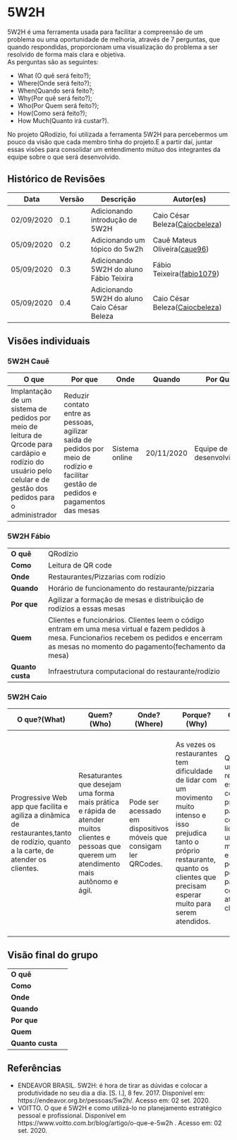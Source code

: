 # 5W2H

<p>5W2H é uma ferramenta usada para facilitar a compreensão de um problema ou uma oportunidade de melhoria, através de 7 perguntas, que quando respondidas, proporcionam uma visualização do problema a ser resolvido de forma mais clara e objetiva.<br>
As perguntas são as seguintes:<br>
<ul>
  <li> What (O quê será feito?);</li>
  <li> Where(Onde será feito?);</li>
  <li> When(Quando será feito?;</li>
  <li> Why(Por quê será feito?);</li>
  <li> Who(Por Quem será feito?);</li>
  <li> How(Como será feito?);</li>
  <li> How Much(Quanto irá custar?).</li>
</ul>
</p>

<p>
No projeto QRodízio, foi utilizada a ferramenta 5W2H para percebermos um pouco da visão que cada membro tinha do projeto.E a partir daí, juntar essas visões para consolidar um entendimento mútuo dos integrantes da equipe sobre o que será desenvolvido.
</p>

## Histórico de Revisões

<table>
  <thead>
    <tr>
      <th>Data</th>
      <th>Versão</th>
      <th>Descrição</th>
      <th>Autor(es)</th>
    </tr>
  </thead>

  <tbody>
    <tr>
      <td>02/09/2020</td>
      <td>0.1</td>
      <td>Adicionando introdução de 5W2H</td>
      <td>
        Caio César Beleza(<a target="blank" href="https://github.com/Caiocbeleza">Caiocbeleza</a>)
      </td>
    </tr>
    <tr>
      <td>05/09/2020</td>
      <td>0.2</td>
      <td>Adicionando um tópico do 5w2h</td>
      <td>
        Cauê Mateus Oliveira(<a target="blank" href="https://github.com/caue96">caue96</a>)
      </td>
    </tr>
    <tr>
      <td>05/09/2020</td>
      <td>0.3</td>
      <td>Adicionando 5W2H do aluno Fábio Teixira</td>
      <td>
        Fábio Teixeira(<a target="blank" href="https://github.com/fabio1079">fabio1079</a>)
      </td>
    </tr>
    <tr>
      <td>05/09/2020</td>
      <td>0.4</td>
      <td>Adicionando 5W2H do aluno Caio César Beleza</td>
      <td>
        Caio César Beleza(<a target="blank" href="https://github.com/Caiocbeleza">Caiocbeleza</a>)
      </td>
    </tr>
  </tbody>
</table>

## Visões individuais

### 5W2H Cauê

| O que | Por que | Onde | Quando | Por Quem | Como | Quanto |
| ----- | ------- | ---- | ------ | -------- | ---- | ------ |
| Implantação de um sistema de pedidos por meio de leitura de Qrcode para cardápio e rodízio do usuário pelo celular e de gestão dos pedidos para o administrador | Reduzir contato entre as pessoas, agilizar saída de pedidos por meio de rodízio e facilitar gestão de pedidos e pagamentos das mesas | Sistema online | 20/11/2020 | Equipe de desenvolvimento | Desenvolvimento pela equipe 10 da matéria de Desenho e Arquitetura de Software | Custos descritos no TAP |

### 5W2H Fábio

<table>
  <tr>
    <td><strong>O quê</strong></td>
    <td>QRodízio</td>
  </tr>

  <tr>
    <td><strong>Como</strong></td>
    <td>Leitura de QR code</td>
  </tr>

  <tr>
    <td><strong>Onde</strong></td>
    <td>Restaurantes/Pizzarias com rodízio</td>
  </tr>

  <tr>
    <td><strong>Quando</strong></td>
    <td>Horário de funcionamento do restaurante/pizzaria</td>
  </tr>

  <tr>
    <td><strong>Por que</strong></td>
    <td>Agilizar a formação de mesas e distribuição de rodízios a essas mesas</td>
  </tr>

  <tr>
    <td><strong>Quem</strong></td>
    <td>Clientes e funcionários. Clientes leem o código entram em uma mesa virtual e fazem pedidos à mesa. Funcionaŕios recebem os pedidos e encerram as mesas no momento do pagamento(fechamento da mesa)</td>
  </tr>

  <tr>
    <td><strong>Quanto custa</strong></td>
    <td>Infraestrutura computacional do restaurante/rodízio</td>
  </tr>
</table>

### 5W2H Caio

|O que?(What)|Quem?(Who)|Onde?(Where)|Porque?(Why)|Quando?(When)|Como?(How)|Quanto?(How Much)|
|----|----|----|----|----|----|----|
|Progressive Web app que facilita e agiliza a dinâmica de restaurantes,tanto de rodízio, quanto a la carte, de atender os clientes.|Resaturantes que desejam uma forma mais prática e rápida de atender muitos clientes e pessoas que querem um atendimento mais autônomo e ágil.|Pode ser acessado em dispositivos móveis que consigam ler QRCodes.|As vezes os restaurantes tem dificuldade de lidar com um movimento muito intenso e isso prejudica tanto o próprio restaurante, quanto os clientes que precisam esperar muito para serem atendidos.|Quando um restaurante estiver com problemas para conseguir lidar com um grande movimento e com pouco pessoal para conseguir atender os clientes. |A plataforma permitirá o cliente fazer pedidos sem a necessidade de chamar garçons, além de permitir ver o cardápio a qualquer hora, fazer o pagamento online, basicamente fazer toda a dinâmica de uma refeição em restaurante pelo aplicativo.|O valor terá de ser acordado com os restaurantes interessados.|


## Visão final do grupo

<table>
  <tr>
    <td><strong>O quê</strong></td>
    <td></td>
  </tr>
  <tr>
    <td><strong>Como</strong></td>
    <td></td>
  </tr>
  <tr>
    <td><strong>Onde</strong></td>
    <td></td>
  </tr>
  <tr>
    <td><strong>Quando</strong></td>
    <td></td>
  </tr>
  <tr>
    <td><strong>Por que</strong></td>
    <td></td>
  </tr>
  <tr>
    <td><strong>Quem</strong></td>
    <td></td>
  </tr>
  <tr>
    <td><strong>Quanto custa</strong></td>
    <td></td>
  </tr>
</table>

## Referências

<ul>
<li>ENDEAVOR BRASIL. 5W2H: é hora de tirar as dúvidas e colocar a produtividade no seu dia a dia. [S. l.], 8 fev. 2017. Disponível em: https://endeavor.org.br/pessoas/5w2h/. Acesso em: 02 set. 2020.</li>

<li>VOITTO. O que é 5W2H e como utilizá-lo no planejamento estratégico pessoal e profissional. Disponível em https://www.voitto.com.br/blog/artigo/o-que-e-5w2h . Acesso em: 02 set. 2020.</li>
</ul>
